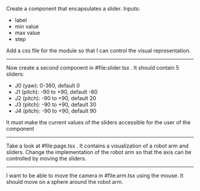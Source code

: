 Create a component that encapsulates a slider. Inputs:

* label
* min value
* max value
* step

Add a css file for the module so that I can control the visual representation.

---

Now create a second component in #file:slider.tsx . It should contain 5 sliders:

* J0 (yaw): 0-360, default 0
* J1 (pitch): -90 to +90, default -60
* J2 (pitch): -90 to +90, default 20
* J3 (pitch): -90 to +90, default 30
* J4 (pitch): -90 to +90, default 90

It must make the current values of the sliders accessible for the user of the component

---

Take a look at #file:page.tsx . It contains a visualization of a robot arm and sliders. Change the implementation of the robot arm so that the axis can be controlled by moving the sliders.

---

I want to be able to move the camera in #file:arm.tsx using the mouse. It should move on a sphere around the robot arm.
